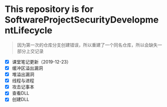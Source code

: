 # This repository is for SoftwareProjectSecurityDevelopmentLifecycle
>因为第一次的仓库分支创建错误，所以重建了一个同名仓库，所以会缺失一部分上交记录
 * [X] 课堂笔记更新（2019-12-23）
 * [x] 缓冲区溢出漏洞
 * [x] 堆溢出漏洞
 * [x] 线程与进程 
 * [x] 攻击记事本
 * [x] 查看DLL
 * [x] 创建DLL
